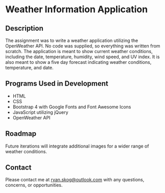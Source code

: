 # Weather Information Application

## Description

The assignment was to write a weather application utilizing the OpenWeather API.  No code was supplied, so everything was written from scratch.  The application is meant to show current weather conditions, including the date, temperature, humidity, wind speed, and UV index.  It is also meant to show a five day forecast indicating weather conditions, temperature, and date.

## Programs Used in Development

* HTML
* CSS
* Bootstrap 4 with Google Fonts and Font Awesome Icons
* JavaScript utilizing jQuery
* OpenWeather API

## Roadmap

Future iterations will integrate additional images for a wider range of weather conditions.

## Contact

Please contact me at ryan.skog@outlook.com with any questions, concerns, or opportunities.

